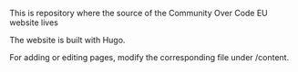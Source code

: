 This is repository where the source of the Community Over Code EU website lives

The website is built with Hugo.

For adding or editing pages, modify the corresponding file under /content.